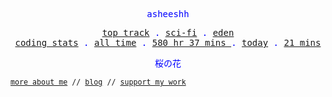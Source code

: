 <p align="center" style="color:blue"><samp>asheeshh</samp></p>        <p align="center" style="color:blue">        <samp>            <a href="https://open.spotify.com/track/63Ycrpi5da05jRSG5qGPM9">top track</a> .            <a href="https://open.spotify.com/track/63Ycrpi5da05jRSG5qGPM9">sci-fi</a> .            <a href="https://open.spotify.com/track/63Ycrpi5da05jRSG5qGPM9">eden</a></br>            <a href="https://wakatime.com/@asheeshh">coding stats</a> .            <a href="https://wakatime.com/@asheeshh">all time</a> .            <a href="https://wakatime.com/@asheeshh">            580 hr 37 mins        </a> .            <a href="https://wakatime.com/@asheeshh">today</a> .            <a href="https://wakatime.com/@asheeshh">21 mins</a>        </samp>        </p>        <p align="center" style="color:blue"><samp>桜の花</samp></p>                <sub><samp><a href="https://asheeshh.ninja/about/">more about me</a> // <a href="https://dev.to/asheeshh">blog</a> // <a href="https://buymeacoffee.com/asheeshh">support my work</a></samp></sub>